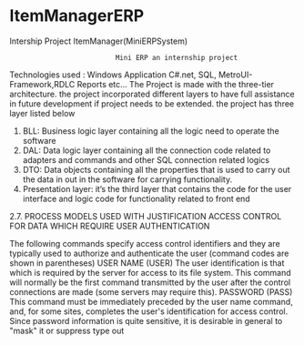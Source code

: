 # ItemManagerERP
Intership Project
                                   ItemManager(MiniERPSystem)
                                   
                              Mini ERP an internship project
                              
Technologies used : Windows Application C#.net, SQL, MetroUI-Framework,RDLC Reports etc...
The Project is made with the three-tier architecture. the project incorporated different layers to have full assistance in future development if project needs to be extended. the project has three layer listed below 
1.	BLL: Business logic layer containing all the logic need to operate the software 
2.	DAL: Data logic layer containing all the connection code related to adapters and commands and other SQL connection related logics 
3.	DTO: Data objects containing all the properties that is used to carry out the data in out in the software for carrying functionality.
4.	Presentation layer: it’s the third layer that contains the code for the user interface and logic code for functionality related to front end 

2.7. PROCESS MODELS USED WITH JUSTIFICATION
ACCESS CONTROL FOR DATA WHICH REQUIRE USER AUTHENTICATION

The following commands specify access control identifiers and they are typically used to authorize and authenticate the user (command codes are shown in parentheses) 
USER NAME (USER)
The user identification is that which is required by the server for access to its file system. This command will normally be the first command transmitted by the user after the control connections are made (some servers may require this). 
PASSWORD (PASS) 
This command must be immediately preceded by the user name command, and, for some sites, completes the user's identification for access control. Since password information is quite sensitive, it is desirable in general to "mask" it or suppress type out
